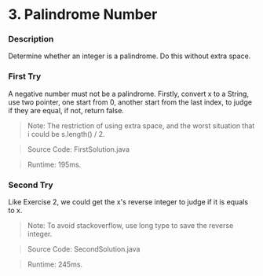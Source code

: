 # 3. Palindrome Number
### Description
Determine whether an integer is a palindrome. Do this without extra space.

### First Try
A negative number must not be a palindrome. Firstly, convert x to a String, use two pointer, one start from 0, another start from the last index, to judge if they are equal, if not, return false.

>Note: The restriction of using extra space, and the worst situation that i could be s.length() / 2.

> Source Code: FirstSolution.java

> Runtime: 195ms.

### Second Try
Like Exercise 2, we could get the x's reverse integer to judge if it is equals to x.

>Note: To avoid stackoverflow, use long type to save the reverse integer.

> Source Code: SecondSolution.java

> Runtime: 245ms.
